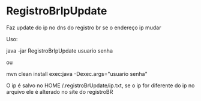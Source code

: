 RegistroBrIpUpdate
==================

Faz update do ip no dns do registro br se o endereço ip mudar

Uso:

java -jar RegistroBrIpUpdate usuario senha

ou


mvn clean install exec:java -Dexec.args="usuario senha"

O ip é salvo no HOME /.registroBrUpdate/ip.txt, se o ip for diferente do ip no arquivo ele é alterado no site do registroBR
